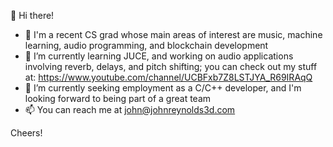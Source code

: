 👋  Hi there!
- 💞️  I'm a recent CS grad whose main areas of interest are music, machine learning, audio programming, and blockchain development
- 🌱  I’m currently learning JUCE, and working on audio applications involving reverb, delays, and pitch shifting; you can check out my stuff at: https://www.youtube.com/channel/UCBFxb7Z8LSTJYA_R69IRAqQ
- 👀  I’m currently seeking employment as a C/C++ developer, and I'm looking forward to being part of a great team
- 📫  You can reach me at john@johnreynolds3d.com

Cheers!
